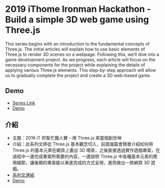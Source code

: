 # 2019 iThome Ironman Hackathon - Build a simple 3D web game using Three.js

This series begins with an introduction to the fundamental concepts of Three.js. The initial articles will explain how to use basic elements of Three.js to render 3D scenes on a webpage. Following this, we’ll dive into a game development project. As we progress, each article will focus on the necessary components for the project while explaining the details of applying various Three.js elements. This step-by-step approach will allow us to gradually complete the project and create a 3D web-based game.

## Demo

- [Series Link](https://ithelp.ithome.com.tw/users/20107572/ironman/1782)  
- [Demo](https://ithelp.ithome.com.tw/users/20107572/ironman/1782)

## 介紹

- 主題：2019 iT 邦幫忙鐵人賽 - 用 Three.js 來當個創世神
- 介紹：此系列文將從 Three.js 基本觀念切入，前面幾篇會簡單介紹如何用 Three.js 的基本元素在網頁上畫出 3D 場景，之後直接透過實作遊戲專案，在過程中一邊完成專案所需要的內容，一邊說明 Three.js 中各種基本元素的應用細節，讓後期的專案能以漸進完成的方式呈現，進而做出一款網頁 3D 遊戲。
- [系列文連結](https://ithelp.ithome.com.tw/users/20107572/ironman/1782)
- [Demo](https://ithelp.ithome.com.tw/users/20107572/ironman/1782)
